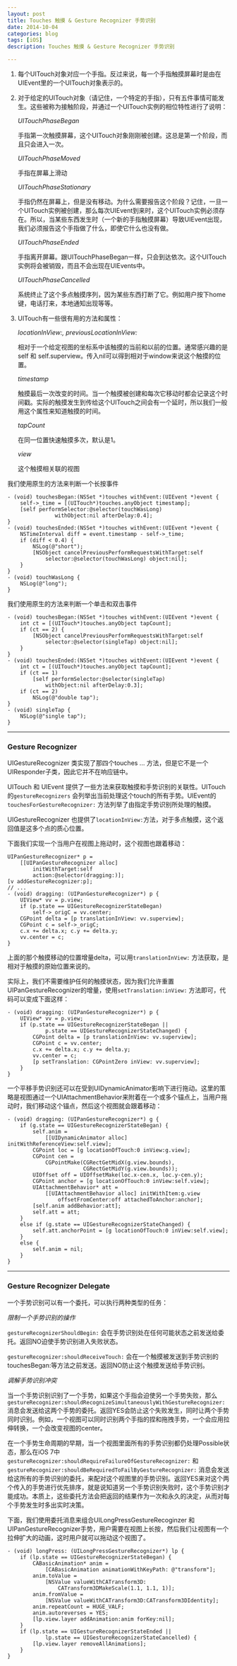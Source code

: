 ```yaml
---
layout: post
title: Touches 触摸 & Gesture Recognizer 手势识别
date: 2014-10-04
categories: blog
tags: [iOS]
description: Touches 触摸 & Gesture Recognizer 手势识别

---
```


1.  每个UITouch对象对应一个手指。反过来说，每一个手指触摸屏幕时是由在UIEvent里的一个UITouch对象表示的。

2.  对于给定的UITouch对象（请记住，一个特定的手指），只有五件事情可能发生。这些被称为接触阶段，并通过一个UITouch实例的相位特性进行了说明：
    
    *UITouchPhaseBegan*
    
    手指第一次触摸屏幕，这个UITouch对象刚刚被创建。这总是第一个阶段，而且只会进入一次。
    
    *UITouchPhaseMoved*
    
    手指在屏幕上滑动
    
    *UITouchPhaseStationary*
    
    手指仍然在屏幕上，但是没有移动。为什么需要报告这个阶段？记住，一旦一个UITouch实例被创建，那么每次UIEvent到来时，这个UITouch实例必须存在。所以，当某些东西发生时（一个新的手指触摸屏幕）导致UIEvent出现，我们必须报告这个手指做了什么，即使它什么也没有做。
    
    *UITouchPhaseEnded*
    
    手指离开屏幕。跟UITouchPhaseBegan一样，只会到达依次。这个UITouch实例将会被销毁，而且不会出现在UIEvents中。
    
    *UITouchPhaseCancelled*
    
    系统终止了这个多点触摸序列，因为某些东西打断了它。例如用户按下home键，电话打来，本地通知出现等等。

3.  UITouch有一些很有用的方法和属性：
    
    *locationInView:, previousLocationInView:*
    
    相对于一个给定视图的坐标系中该触摸的当前和以前的位置。通常感兴趣的是self 和 self.superview。传入nil可以得到相对于window来说这个触摸的位置。
    
    *timestamp*
    
    触摸最后一次改变的时间。当一个触摸被创建和每次它移动时都会记录这个时间戳。实际的触摸发生到传给这个UITouch之间会有一个延时，所以我们一般用这个属性来知道触摸的时间。
    
    *tapCount*
    
    在同一位置快速触摸多次，默认是1。
    
    *view*
    
    这个触摸相关联的视图

我们使用原生的方法来判断一个长按事件

    - (void) touchesBegan:(NSSet *)touches withEvent:(UIEvent *)event {
        self->_time = [(UITouch*)touches.anyObject timestamp];
        [self performSelector:@selector(touchWasLong)
                   withObject:nil afterDelay:0.4];
    }
    - (void) touchesEnded:(NSSet *)touches withEvent:(UIEvent *)event {
        NSTimeInterval diff = event.timestamp - self->_time;
        if (diff < 0.4) {
            NSLog(@"short");
            [NSObject cancelPreviousPerformRequestsWithTarget:self
                selector:@selector(touchWasLong) object:nil];
        } 
    }
    - (void) touchWasLong {
        NSLog(@"long");
    }
    

我们使用原生的方法来判断一个单击和双击事件

    - (void) touchesBegan:(NSSet *)touches withEvent:(UIEvent *)event {
        int ct = [(UITouch*)touches.anyObject tapCount];
        if (ct == 2) {
            [NSObject cancelPreviousPerformRequestsWithTarget:self
                selector:@selector(singleTap) object:nil];
        } 
    }
    - (void) touchesEnded:(NSSet *)touches withEvent:(UIEvent *)event {
        int ct = [(UITouch*)touches.anyObject tapCount];
        if (ct == 1)
            [self performSelector:@selector(singleTap)
                withObject:nil afterDelay:0.3];
        if (ct == 2)
            NSLog(@"double tap");
    }
    - (void) singleTap {
        NSLog(@"single tap");
    }
    

* * *

### Gesture Recognizer

UIGestureRecognizer 类实现了那四个touches ... 方法，但是它不是一个UIResponder子类，因此它并不在响应链中。

UITouch 和 UIEvent 提供了一些方法来获取触摸和手势识别的关联性。UITouch的`gestureRecognizers` 会列举出当前处理这个touch的所有手势。UIEvent的`touchesForGestureRecognizer:` 方法列举了由指定手势识别所处理的触摸。

UIGestureRecognizer 也提供了`locationInView:`方法，对于多点触摸，这个返回值是这多个点的质心位置。

下面我们实现一个当用户在视图上拖动时，这个视图也跟着移动：

    UIPanGestureRecognizer* p =
        [[UIPanGestureRecognizer alloc]
            initWithTarget:self
            action:@selector(dragging:)];
    [v addGestureRecognizer:p];
    // ...
    - (void) dragging: (UIPanGestureRecognizer*) p {
        UIView* vv = p.view;
        if (p.state == UIGestureRecognizerStateBegan)
            self->_origC = vv.center;
        CGPoint delta = [p translationInView: vv.superview];
        CGPoint c = self->_origC;
        c.x += delta.x; c.y += delta.y;
        vv.center = c;
    }
    

上面的那个触摸移动的位置增量delta，可以用`translationInView:` 方法获取，是相对于触摸的原始位置来说的。

实际上，我们不需要维护任何的触摸状态，因为我们允许重置UIPanGestureRecognizer的增量，使用`setTranslation:inView:` 方法即可，代码可以变成下面这样：

    - (void) dragging: (UIPanGestureRecognizer*) p {
        UIView* vv = p.view;
        if (p.state == UIGestureRecognizerStateBegan ||
                p.state == UIGestureRecognizerStateChanged) {
            CGPoint delta = [p translationInView: vv.superview];
            CGPoint c = vv.center;
            c.x += delta.x; c.y += delta.y;
            vv.center = c;
            [p setTranslation: CGPointZero inView: vv.superview];
        }
    }
    

一个平移手势识别还可以在受到UIDynamicAnimator影响下进行拖动。这里的策略是视图通过一个UIAttachmentBehavior来附着在一个或多个锚点上，当用户拖动时，我们移动这个锚点，然后这个视图就会跟着移动：

    - (void) dragging: (UIPanGestureRecognizer*) g {
        if (g.state == UIGestureRecognizerStateBegan) {
            self.anim =
                [[UIDynamicAnimator alloc] initWithReferenceView:self.view];
            CGPoint loc = [g locationOfTouch:0 inView:g.view];
            CGPoint cen =
                CGPointMake(CGRectGetMidX(g.view.bounds),
                            CGRectGetMidY(g.view.bounds));
            UIOffset off = UIOffsetMake(loc.x-cen.x, loc.y-cen.y);
            CGPoint anchor = [g locationOfTouch:0 inView:self.view];
            UIAttachmentBehavior* att =
                [[UIAttachmentBehavior alloc] initWithItem:g.view
                    offsetFromCenter:off attachedToAnchor:anchor];
            [self.anim addBehavior:att];
            self.att = att;
        }
        else if (g.state == UIGestureRecognizerStateChanged) {
            self.att.anchorPoint = [g locationOfTouch:0 inView:self.view];
        }
        else {
            self.anim = nil;
        }
    }
    

* * *

### Gesture Recognizer Delegate

一个手势识别可以有一个委托，可以执行两种类型的任务：

*限制一个手势识别的操作*

`gestureRecognizerShouldBegin:` 会在手势识别处在任何可能状态之前发送给委托。返回NO迫使手势识别进入失败状态。

`gestureRecognizer:shouldReceiveTouch:` 会在一个触摸被发送到手势识别的touchesBegan:等方法之前发送。返回NO防止这个触摸发送给手势识别。

*调解手势识别冲突*

当一个手势识别识别了一个手势，如果这个手指会迫使另一个手势失败，那么 `gestureRecognizer:shouldRecognizeSimultaneouslyWithGestureRecognizer:` 消息会发送给这两个手势的委托。返回YES会防止这个失败发生，同时让两个手势同时识别。例如，一个视图可以同时识别两个手指的捏和拖拽手势，一个会应用拉伸转换，一个会改变视图的center。

在一个手势生命周期的早期，当一个视图里面所有的手势识别都仍处理Possible状态，那么在iOS 7中`gestureRecognizer:shouldRequireFailureOfGestureRecognizer:` 和 `gestureRecognizer:shouldBeRequiredToFailByGestureRecognizer:` 消息会发送给这所有的手势识别的委托，来配对这个视图里的手势识别。返回YES来对这个两个传入的手势进行优先排序，就是说知道另一个手势识别失败时，这个手势识别才能成功。本质上，这些委托方法会把返回的结果作为一次和永久的决定，从而对每个手势发生时多出实时决策。

下面，我们使用委托消息来组合UILongPressGestureRecoginzer 和 UIPanGestureRecognizer手势，用户需要在视图上长按，然后我们让视图有一个拉伸扩大的动画，这时用户就可以拖动这个视图了。

    - (void) longPress: (UILongPressGestureRecognizer*) lp {
        if (lp.state == UIGestureRecognizerStateBegan) {
            CABasicAnimation* anim =
                [CABasicAnimation animationWithKeyPath: @"transform"];
            anim.toValue =
                [NSValue valueWithCATransform3D:
                    CATransform3DMakeScale(1.1, 1.1, 1)];
            anim.fromValue =
                [NSValue valueWithCATransform3D:CATransform3DIdentity];
            anim.repeatCount = HUGE_VALF;
            anim.autoreverses = YES;
            [lp.view.layer addAnimation:anim forKey:nil];
        }
        if (lp.state == UIGestureRecognizerStateEnded ||
                lp.state == UIGestureRecognizerStateCancelled) {
            [lp.view.layer removeAllAnimations];
        } 
    }